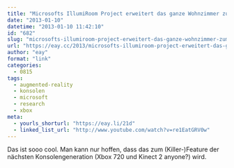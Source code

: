 ```yaml
---
title: "Microsofts IllumiRoom Project erweitert das ganze Wohnzimmer zum Konsolen-Display"
date: "2013-01-10"
datetime: "2013-01-10 11:42:10"
id: "682"
slug: "microsofts-illumiroom-project-erweitert-das-ganze-wohnzimmer-zum-konsolen-display"
url: "https://eay.cc/2013/microsofts-illumiroom-project-erweitert-das-ganze-wohnzimmer-zum-konsolen-display/"
author: "eay"
format: "link"
categories:
  - 0815
tags:
  - augmented-reality
  - konsolen
  - microsoft
  - research
  - xbox
meta:
  - yourls_shorturl: "https://eay.li/21d"
  - linked_list_url: "http://www.youtube.com/watch?v=re1EatGRV0w"
---
```


Das ist sooo cool. Man kann nur hoffen, dass das zum (Killer-)Feature der nächsten Konsolengeneration (Xbox 720 und Kinect 2 anyone?) wird.
